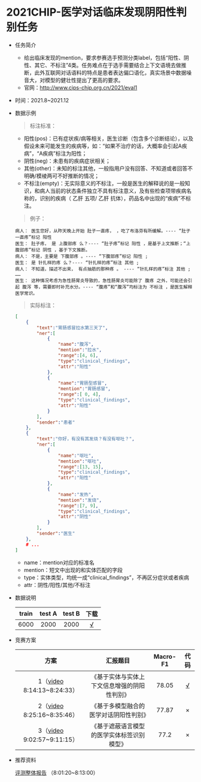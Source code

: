 # 2021CHIP-医学对话临床发现阴阳性判别任务

* 任务简介

  * 给出临床发现的mention，要求参赛选手预测分类label，包括“阳性、阴性、其它、不标注”4类。任务难点在于选手需要结合上下文语境去做推断，此外互联网对话语料的特点是患者表达偏口语化，真实场景中数据噪音大，对模型的健壮性提出了更高的要求。
  * 官网：http://www.cips-chip.org.cn/2021/eval1

* 时间：2021.8~2021.12

* 数据示例

  > 标注标准：

  * 阳性(pos)：已有症状疾/病等相关，医生诊断（包含多个诊断结论），以及假设未来可能发生的疾病等，如：“如果不治疗的话，大概率会引起A疾病”，“A疾病”标注为阳性；
  * 阴性(neg)：未患有的疾病症状相关；
  * 其他(other)：未知的标注其他，一般指用户没有回答、不知道或者回答不明确/模棱两可不好推断的情况；
  * 不标注(empty)：无实际意义的不标注，一般是医生的解释说的是一般知识，和病人当前的状态条件独立不具有标注意义，及有些检查项带疾病名称的，识别的疾病（ 乙肝 五项/ 乙肝 抗体），药品名中出现的“疾病”不标注。

  > 例子：

  ```
  病人： 医生您好，从昨天晚上开始 肚子一直疼， ，吃了布洛芬有所缓解。---- “肚子一直疼”标记 阳性
  医生： 肚子疼， 是 上腹部疼 么？---- “肚子疼”标记 阳性 ，是基于上文推断；“上腹部疼”标记 阴性 ，基于下文推断。
  病人： 不是，主要是 下腹部疼 。---- “下腹部疼”标记 阳性 ;
  医生： 是 针扎样的疼 么？---- “针扎样的疼”标注 其他 ;
  病人： 不知道，描述不出来， 有点抽筋的那种疼 。 ---- “针扎样的疼”标注 其他 ;
  ……
  医生： 这种情况考虑为急性肠胃炎导致的，急性肠胃炎可能除了 腹疼 之外，可能还会引起 腹泻 等，需要即时补充水分。---- “腹疼”和“腹泻”均标注为 不标注 ，是医生解释医学常识。
  ```

  > 实际标注：

  ```json
  [
      {
          "text":"胃肠感冒拉水第三天了",
          "ner":[
              {
                  "name":"腹泻",
                  "mention":"拉水",
                  "range":[4, 6],
                  "type":"clinical_findings",
                  "attr":"阳性"
              },
              {
                  "name":"胃肠型感冒",
                  "mention":"胃肠感冒",
                  "range":[ 0, 4],
                  "type":"clinical_findings",
                  "attr":"阳性"
              }
          ],
          "sender":"患者"
      },
      {
          "text":"你好，有没有其发烧？有没有呕吐？",
          "ner":[
              {
                  "name":"呕吐",
                  "mention":"呕吐",
                  "range":[13, 15],
                  "type":"clinical_findings",
                  "attr":"阳性"
              },
              {
                  "name":"发热",
                  "mention":"发烧",
                  "range":[7, 9],
                  "type":"clinical_findings",
                  "attr":"阴性"
              }
          ],
          "sender":"医生"
      },
      # ...
  ]
  ```

  * name：mention对应的标准名
  * mention：短文中出现的和实体匹配的字段
  * type：实体类型，均统一成“clinical_findings”，不再区分症状或者疾病
  * attr：阴性/阳性/其他/不标注

* 数据说明

  | train | test A | test B |                             下载                             |
  | :---: | :----: | :----: | :----------------------------------------------------------: |
  | 6000  |  2000  |  2000  | [√](https://tianchi.aliyun.com/dataset/dataDetail?dataId=108859) |

  

* 竞赛方案

  |                             方案                             |                   汇报题目                   | Macro-F1 |                        代码                         |
  | :----------------------------------------------------------: | :------------------------------------------: | :------: | :-------------------------------------------------: |
  | 1（[video](https://www.withzz.com/live/895402728) 8:14:13~8:24:33） | 《基于实体与实体上下文信息增强的阴阳性判别》 |  78.05   | [√](https://github.com/DataArk/CHIP2021-Task1-Top1) |
  | 2（[video](https://www.withzz.com/live/895402728) 8:25:16~8:35:46） |    《基于多模型融合的医学对话阴阳性判别》    |  77.87   |                          ×                          |
  | 3（[video](https://www.withzz.com/live/895402728) 9:02:57~9:11:15） |  《基于遮蔽语言模型的医学实体标签识别模型》  |   77.2   |                          ×                          |

  

* 推荐资料

  [评测整体报告](https://www.withzz.com/live/895402728) （8:01:20~8:13:00）